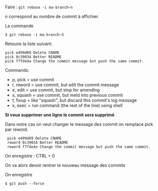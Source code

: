 Faire : `git rebase -i ma-branch~n` 

n correspond au nombre de commit à affichier.


La commande 

`$ git rebase -i ma-branch~3`

Retoune la liste suivant:

```
pick e499d89 Delete CNAME
pick 0c39034 Better README
pick f7fde4a Change the commit message but push the same commit.
```


Commands:
 - p, pick = use commit
 - r, reword = use commit, but edit the commit message
 - e, edit = use commit, but stop for amending
 - s, squash = use commit, but meld into previous commit
 - f, fixup = like "squash", but discard this commit's log message
 - x, exec = run command (the rest of the line) using shell

**Si vous supprimer une ligne le commit sera supprimé**


Dans notre cas on veut changer le message des commit on remplace pick par reword.

```
 pick e499d89 Delete CNAME
 reword 0c39034 Better README
 reword f7fde4a Change the commit message but push the same commit.
```

On enregistre : CTRL + 0 

On va alors devoir rentrer le nouveau message des commits

On enregistre

`$ git push --force`
